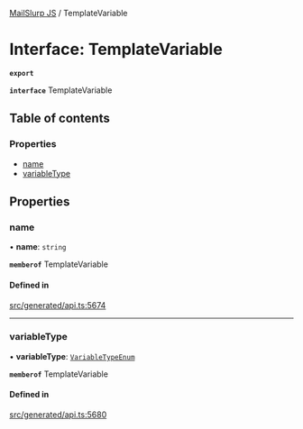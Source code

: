 [MailSlurp JS](../README.md) / TemplateVariable

# Interface: TemplateVariable

**`export`**

**`interface`** TemplateVariable

## Table of contents

### Properties

- [name](TemplateVariable.md#name)
- [variableType](TemplateVariable.md#variabletype)

## Properties

### name

• **name**: `string`

**`memberof`** TemplateVariable

#### Defined in

[src/generated/api.ts:5674](https://github.com/mailslurp/mailslurp-client/blob/6bcf839/src/generated/api.ts#L5674)

___

### variableType

• **variableType**: [`VariableTypeEnum`](../enums/TemplateVariable.VariableTypeEnum.md)

**`memberof`** TemplateVariable

#### Defined in

[src/generated/api.ts:5680](https://github.com/mailslurp/mailslurp-client/blob/6bcf839/src/generated/api.ts#L5680)
